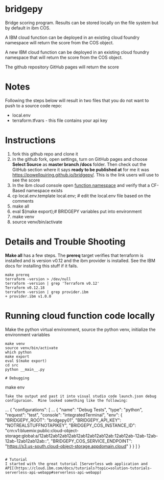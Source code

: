 # bridgepy
Bridge scoring program.  Results can be stored locally on the file system but by default in ibm COS.

A IBM cloud function can be deployed in an existing cloud foundry namespace will return the score from the COS object.

A new IBM cloud function can be deployed in an existing cloud foundry namespace that will return the score from the COS object.

The github repository GitHub pages will return the score


# Notes 
Following the steps below will result in two files that you do not want to push to a source code repo:
- local.env
- terraform.tfvars - this file contains your api key

# Instructions

1. fork this github repo and clone it
1. in the github fork, open settings, turn on GitHub pages and choose **Select Source** as **master branch /docs** folder.  Then check out the GitHub section where it says **ready to be published at** for me it was https://powellquiring.github.io/bridgepy/.  This is the link users will use to see the score
1. In the ibm cloud console open [function namespace](https://cloud.ibm.com/functions/namespace-settings) and verify that a CF-Based namespace exists
1. cp local.env.template local.env; # edit the local.env file based on the comments
1. make all
1. eval $(make export);# BRIDGEPY variables put into environment
1. make venv
1. source venv/bin/activate

# Details and Trouble Shooting
**Make all** has a few steps.  The **prereq** target verifies that terraform is installed and is version v0.12 and the ibm provider is installed.  See the IBM docs for installing this stuff if it fails.
```
make prereq
terraform -version > /dev/null
terraform -version | grep 'Terraform v0.12'
Terraform v0.12.18
terraform -version | grep provider.ibm
+ provider.ibm v1.0.0
```

# Running cloud function code locally
Make the python virtual environment, source the python venv, initialize the environment variables
```
make venv
source venv/bin/activate
which python
make export
eval $(make export)
cd src
python __main__.py

# Debugging
```
make env
```
Take the output and past it into visual studio code launch.json debug configuraion.  Mine looked something like the following:
```
...
{
    "configurations": [
    ...
        {
            "name": "Debug Tests",
            "type": "python",
            "request": "test",
            "console": "integratedTerminal",
            "env": {
                "BRIDGEPY_ROOT": "bridgepy01",
                "BRIDGEPY_API_KEY": "NOTREALSTUFFNOTAPIKEY",
                "BRIDGEPY_COS_INSTANCE_ID": "crn:v1:bluemix:public:cloud-object-storage:global:a/12ab12ab12ab12ab12ab12ab12ab12ab:12ab12ab-12ab-12ab-12ab-12ab12ab12ab::",
                "BRIDGEPY_COS_SERVICE_ENDPOINT": "https://s3.us-south.cloud-object-storage.appdomain.cloud"
            }
        }
    ]
}
```

# Tutorial
I started with the great tutorial [Serverless web application and API[(https://cloud.ibm.com/docs/tutorials?topic=solution-tutorials-serverless-api-webapp#serverless-api-webapp)
